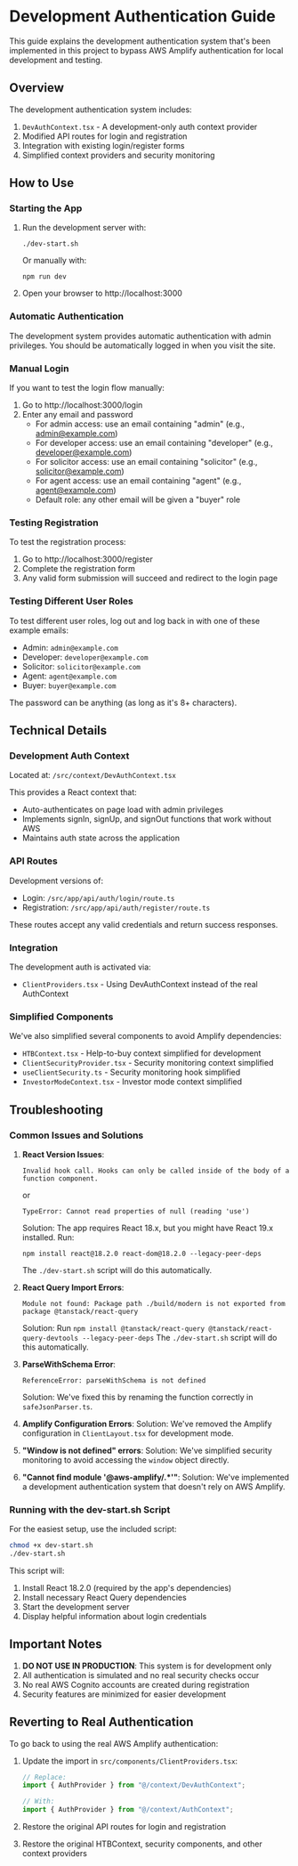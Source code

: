 # Development Authentication Guide

This guide explains the development authentication system that's been implemented in this project to bypass AWS Amplify authentication for local development and testing.

## Overview

The development authentication system includes:

1. `DevAuthContext.tsx` - A development-only auth context provider
2. Modified API routes for login and registration
3. Integration with existing login/register forms
4. Simplified context providers and security monitoring

## How to Use

### Starting the App

1. Run the development server with:
   ```
   ./dev-start.sh
   ```
   Or manually with:
   ```
   npm run dev
   ```

2. Open your browser to http://localhost:3000

### Automatic Authentication

The development system provides automatic authentication with admin privileges. You should be automatically logged in when you visit the site.

### Manual Login

If you want to test the login flow manually:

1. Go to http://localhost:3000/login
2. Enter any email and password
   - For admin access: use an email containing "admin" (e.g., admin@example.com)
   - For developer access: use an email containing "developer" (e.g., developer@example.com)
   - For solicitor access: use an email containing "solicitor" (e.g., solicitor@example.com)
   - For agent access: use an email containing "agent" (e.g., agent@example.com)
   - Default role: any other email will be given a "buyer" role

### Testing Registration

To test the registration process:

1. Go to http://localhost:3000/register
2. Complete the registration form
3. Any valid form submission will succeed and redirect to the login page

### Testing Different User Roles

To test different user roles, log out and log back in with one of these example emails:

- Admin: `admin@example.com`
- Developer: `developer@example.com`
- Solicitor: `solicitor@example.com`
- Agent: `agent@example.com`
- Buyer: `buyer@example.com`

The password can be anything (as long as it's 8+ characters).

## Technical Details

### Development Auth Context

Located at: `/src/context/DevAuthContext.tsx`

This provides a React context that:
- Auto-authenticates on page load with admin privileges
- Implements signIn, signUp, and signOut functions that work without AWS
- Maintains auth state across the application

### API Routes

Development versions of:
- Login: `/src/app/api/auth/login/route.ts`
- Registration: `/src/app/api/auth/register/route.ts`

These routes accept any valid credentials and return success responses.

### Integration

The development auth is activated via:
- `ClientProviders.tsx` - Using DevAuthContext instead of the real AuthContext

### Simplified Components

We've also simplified several components to avoid Amplify dependencies:

- `HTBContext.tsx` - Help-to-buy context simplified for development
- `ClientSecurityProvider.tsx` - Security monitoring context simplified
- `useClientSecurity.ts` - Security monitoring hook simplified
- `InvestorModeContext.tsx` - Investor mode context simplified

## Troubleshooting

### Common Issues and Solutions

1. **React Version Issues**:
   ```
   Invalid hook call. Hooks can only be called inside of the body of a function component.
   ```
   or
   ```
   TypeError: Cannot read properties of null (reading 'use')
   ```
   Solution: The app requires React 18.x, but you might have React 19.x installed. Run:
   ```
   npm install react@18.2.0 react-dom@18.2.0 --legacy-peer-deps
   ```
   The `./dev-start.sh` script will do this automatically.

2. **React Query Import Errors**:
   ```
   Module not found: Package path ./build/modern is not exported from package @tanstack/react-query
   ```
   Solution: Run `npm install @tanstack/react-query @tanstack/react-query-devtools --legacy-peer-deps`
   The `./dev-start.sh` script will do this automatically.

3. **ParseWithSchema Error**:
   ```
   ReferenceError: parseWithSchema is not defined
   ```
   Solution: We've fixed this by renaming the function correctly in `safeJsonParser.ts`.

4. **Amplify Configuration Errors**:
   Solution: We've removed the Amplify configuration in `ClientLayout.tsx` for development mode.

5. **"Window is not defined" errors**:
   Solution: We've simplified security monitoring to avoid accessing the `window` object directly.

6. **"Cannot find module '@aws-amplify/.*'"**:
   Solution: We've implemented a development authentication system that doesn't rely on AWS Amplify.

### Running with the dev-start.sh Script

For the easiest setup, use the included script:

```bash
chmod +x dev-start.sh
./dev-start.sh
```

This script will:
1. Install React 18.2.0 (required by the app's dependencies)
2. Install necessary React Query dependencies
3. Start the development server
4. Display helpful information about login credentials

## Important Notes

1. **DO NOT USE IN PRODUCTION**: This system is for development only
2. All authentication is simulated and no real security checks occur
3. No real AWS Cognito accounts are created during registration
4. Security features are minimized for easier development

## Reverting to Real Authentication

To go back to using the real AWS Amplify authentication:

1. Update the import in `src/components/ClientProviders.tsx`:
   ```typescript
   // Replace:
   import { AuthProvider } from "@/context/DevAuthContext";
   
   // With:
   import { AuthProvider } from "@/context/AuthContext";
   ```

2. Restore the original API routes for login and registration
3. Restore the original HTBContext, security components, and other context providers